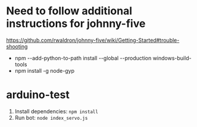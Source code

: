 # Need to follow additional instructions for johnny-five

https://github.com/rwaldron/johnny-five/wiki/Getting-Started#trouble-shooting

* npm --add-python-to-path install --global --production windows-build-tools
* npm install -g node-gyp

# arduino-test

1. Install dependencies: `npm install`
2. Run bot: `node index_servo.js`
